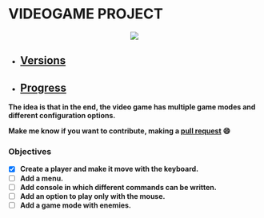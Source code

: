 # VIDEOGAME PROJECT

<p align="center"> <img src="https://i.ibb.co/GRNb5p3/6.png"> <p align="center">

- ## [Versions](https://github.com/14G001/Videogame/releases)
- ## [Progress](https://github.com/14G001/Videogame/tags)

**The idea is that in the end, the video game has multiple game modes and different configuration options.**
  
**Make me know if you want to contribute, making a [pull request](https://github.com/14G001/Videogame/pulls) :smile:**

### Objectives
- [x] **Create a player and make it move with the keyboard.**
- [ ] **Add a menu.**
- [ ] **Add console in which different commands can be written.**
- [ ] **Add an option to play only with the mouse.**
- [ ] **Add a game mode with enemies.**
